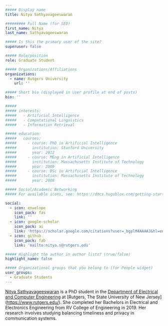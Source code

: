```yaml
---
##### Display name
title: Nitya Sathyavageeswaran

######### Full Name (for SEO)
first_name: Nitya
last_name: Sathyavageeswaran

##### Is this the primary user of the site?
superuser: false

##### Role/position
role: Graduate Student

##### Organizations/Affiliations
organizations:
  - name: Rutgers University
    url: ''

##### Short bio (displayed in user profile at end of posts)
bio: ''

#####
##### interests:
#####   - Artificial Intelligence
#####   - Computational Linguistics
#####   - Information Retrieval

##### education:
#####   courses:
#####     - course: PhD in Artificial Intelligence
#####       institution: Stanford University
#####       year: 2012
#####     - course: MEng in Artificial Intelligence
#####       institution: Massachusetts Institute of Technology
#####       year: 2009
#####     - course: BSc in Artificial Intelligence
#####       institution: Massachusetts Institute of Technology
#####       year: 2008

##### Social/Academic Networking
##### For available icons, see: https://docs.hugoblox.com/getting-started/page-builder/#icons

social:
  - icon: envelope
    icon_pack: fas
    link: ''
  - icon: google-scholar
    icon_pack: ai
    link: 'https://scholar.google.com/citations?user=_bgplM4AAAAJ&hl=en'
  - icon: github
    icon_pack: fab
    link: 'mailto:nitya.s@rutgers.edu'

##### Highlight the author in author lists? (true/false)
highlight_name: false

##### Organizational groups that you belong to (for People widget)
user_groups:
  - Graduate Students
---
```

[Nitya Sathyavageeswaran](https://nityas1997.github.io/) is a PhD student in the [Department of Electrical and Computer Engineering](https://www.ece.rutgers.edu/) at [Rutgers, The State University of New Jersey] (https://www.rutgers.edu/). She completed her Bachelors in Electrical and Electronics Engineering from RV College of Engineering in 2019. Her research involves studying balancing timeliness and privacy in communication systems. 
